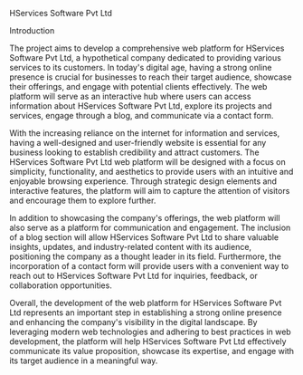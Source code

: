 HServices Software Pvt Ltd

Introduction

The project aims to develop a comprehensive web platform for HServices Software Pvt Ltd, a hypothetical company dedicated to providing various services to its customers. In today's digital age, having a strong online presence is crucial for businesses to reach their target audience, showcase their offerings, and engage with potential clients effectively. The web platform will serve as an interactive hub where users can access information about HServices Software Pvt Ltd, explore its projects and services, engage through a blog, and communicate via a contact form.

With the increasing reliance on the internet for information and services, having a well-designed and user-friendly website is essential for any business looking to establish credibility and attract customers. The HServices Software Pvt Ltd web platform will be designed with a focus on simplicity, functionality, and aesthetics to provide users with an intuitive and enjoyable browsing experience. Through strategic design elements and interactive features, the platform will aim to capture the attention of visitors and encourage them to explore further.

In addition to showcasing the company's offerings, the web platform will also serve as a platform for communication and engagement. The inclusion of a blog section will allow HServices Software Pvt Ltd to share valuable insights, updates, and industry-related content with its audience, positioning the company as a thought leader in its field. Furthermore, the incorporation of a contact form will provide users with a convenient way to reach out to HServices Software Pvt Ltd for inquiries, feedback, or collaboration opportunities.

Overall, the development of the web platform for HServices Software Pvt Ltd represents an important step in establishing a strong online presence and enhancing the company's visibility in the digital landscape. By leveraging modern web technologies and adhering to best practices in web development, the platform will help HServices Software Pvt Ltd effectively communicate its value proposition, showcase its expertise, and engage with its target audience in a meaningful way.
